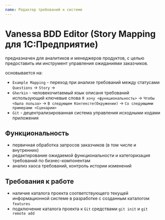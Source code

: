 ```yaml
---
name: Редактор требований к системе
---
```


# Vanessa BDD Editor (Story Mapping для 1С:Предприятие)

предназначен для аналитиков и менеджеров продуктов, с целью предоставить им инструмент управления ожиданиями заказчиков.

основывается на:

* `Example Mapping` - переход при анализе требований между статусами `Questions` -> `Story` -> 
* `Gherkin` - человекочитаемый язык описаня требований использующий ключевые слова `Я хочу <функциональность>` -> `Чтобы <была польза>` -> `В следующем Контексте(Окружении)` -> `Со следующими примерами <Сценарии>` 
* `Git` - децентрализированная система управления исходными кодами приложения

## Функциональность

* первичная обработка запросов заказчиков (в том числе и внутренних)
* редактирование ожидаемой функциональности и категоризация требований по бизнес-компонентам
* анализ хаоса требований, контроль истории изменений

## Требования к работе

* наличие каталога проекта соответствующего текущей информационной системе в разработке с созданным каталогом `features`
* подключение каталога проекта к `Git` средствами `git init` и `git remote add`
